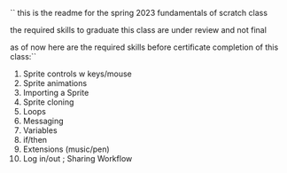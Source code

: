 `` this is the readme for the spring 2023 fundamentals of scratch class

the required skills to graduate this class are under review and not final

as of now here are the required skills before certificate completion of this class:``

1.  Sprite controls w keys/mouse
2.  Sprite animations
3.  Importing a Sprite
4.  Sprite cloning
5.  Loops
6.  Messaging
7.  Variables
8.  if/then
9.  Extensions (music/pen)
10. Log in/out ; Sharing Workflow
